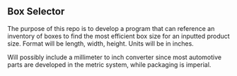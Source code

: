 ## Box Selector

The purpose of this repo is to develop a program that can reference an inventory of boxes to find the most efficient box size for an inputted product size. Format will be length, width, height. Units will be in inches.

Will possibly include a millimeter to inch converter since most automotive parts are developed in the metric system, while packaging is imperial.